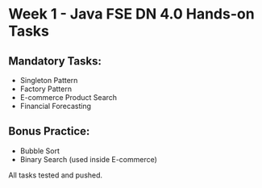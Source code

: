 # Week 1 - Java FSE DN 4.0 Hands-on Tasks

##  Mandatory Tasks:
- Singleton Pattern
- Factory Pattern
- E-commerce Product Search
- Financial Forecasting

##  Bonus Practice:
- Bubble Sort
- Binary Search (used inside E-commerce)

 All tasks tested and pushed.
